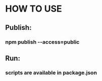 # HOW TO USE

## Publish:

### npm publish --access=public

## Run:

### scripts are available in package.json
